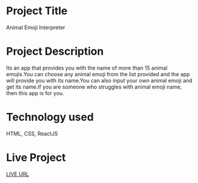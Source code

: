  # Project Title

Animal Emoji Interpreter 

 # Project Description

 Its an app that provides you with the name of more than 15 animal emojis.You can choose any animal emoji from the list provided and the app will provide you with its name.You can also input your own animal emoji and get its name.If you are someone who struggles with animal emoji name, then this app is for you.

 # Technology used

 HTML, CSS, ReactJS

  # Live Project

  [LIVE URL](https://animal-emoji-app.netlify.app/)
